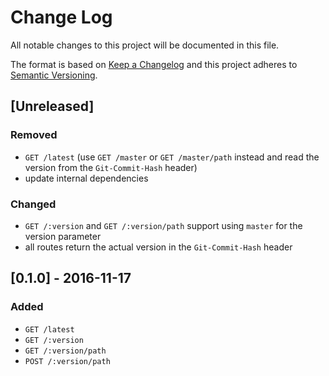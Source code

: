# Change Log
All notable changes to this project will be documented in this file.

The format is based on [Keep a Changelog](http://keepachangelog.com/)
and this project adheres to [Semantic Versioning](http://semver.org/).

## [Unreleased]
### Removed
- `GET /latest` (use `GET /master` or `GET /master/path` instead and read the version from the `Git-Commit-Hash` header)
- update internal dependencies

### Changed
- `GET /:version` and `GET /:version/path` support using `master` for the version parameter
- all routes return the actual version in the `Git-Commit-Hash` header

## [0.1.0] - 2016-11-17
### Added
- `GET /latest`
- `GET /:version`
- `GET /:version/path`
- `POST /:version/path`
